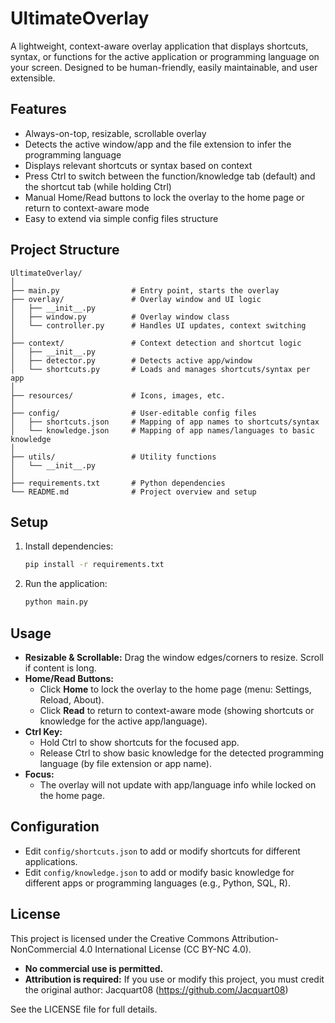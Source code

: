 # UltimateOverlay

A lightweight, context-aware overlay application that displays shortcuts, syntax, or functions for the active application or programming language on your screen. Designed to be human-friendly, easily maintainable, and user extensible.

## Features
- Always-on-top, resizable, scrollable overlay
- Detects the active window/app and the file extension to infer the programming language
- Displays relevant shortcuts or syntax based on context
- Press Ctrl to switch between the function/knowledge tab (default) and the shortcut tab (while holding Ctrl)
- Manual Home/Read buttons to lock the overlay to the home page or return to context-aware mode
- Easy to extend via simple config files structure

## Project Structure
```
UltimateOverlay/
│
├── main.py                # Entry point, starts the overlay
├── overlay/               # Overlay window and UI logic
│   ├── __init__.py
│   ├── window.py          # Overlay window class
│   └── controller.py      # Handles UI updates, context switching
│
├── context/               # Context detection and shortcut logic
│   ├── __init__.py
│   ├── detector.py        # Detects active app/window
│   └── shortcuts.py       # Loads and manages shortcuts/syntax per app
│
├── resources/             # Icons, images, etc.
│
├── config/                # User-editable config files
│   ├── shortcuts.json     # Mapping of app names to shortcuts/syntax
│   └── knowledge.json     # Mapping of app names/languages to basic knowledge
│
├── utils/                 # Utility functions
│   └── __init__.py
│
├── requirements.txt       # Python dependencies
└── README.md              # Project overview and setup
```

## Setup
1. Install dependencies:
   ```bash
   pip install -r requirements.txt
   ```
2. Run the application:
   ```bash
   python main.py
   ```

## Usage
- **Resizable & Scrollable:** Drag the window edges/corners to resize. Scroll if content is long.
- **Home/Read Buttons:**
  - Click **Home** to lock the overlay to the home page (menu: Settings, Reload, About).
  - Click **Read** to return to context-aware mode (showing shortcuts or knowledge for the active app/language).
- **Ctrl Key:**
  - Hold Ctrl to show shortcuts for the focused app.
  - Release Ctrl to show basic knowledge for the detected programming language (by file extension or app name).
- **Focus:**
  - The overlay will not update with app/language info while locked on the home page.

## Configuration
- Edit `config/shortcuts.json` to add or modify shortcuts for different applications.
- Edit `config/knowledge.json` to add or modify basic knowledge for different apps or programming languages (e.g., Python, SQL, R).

## License
This project is licensed under the Creative Commons Attribution-NonCommercial 4.0 International License (CC BY-NC 4.0).

- **No commercial use is permitted.**
- **Attribution is required:** If you use or modify this project, you must credit the original author: Jacquart08 (https://github.com/Jacquart08)

See the LICENSE file for full details. 